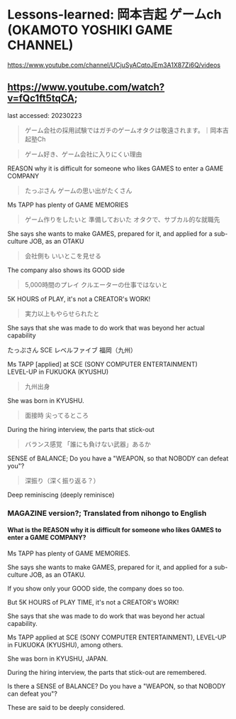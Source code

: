 # Lessons-learned: 岡本吉起 ゲームch (OKAMOTO YOSHIKI GAME CHANNEL)

https://www.youtube.com/channel/UCjuSyACqtoJEm3A1X87Zi6Q/videos

## https://www.youtube.com/watch?v=fQc1ft5tqCA;
last accessed: 20230223

> ゲーム会社の採用試験ではガチのゲームオタクは敬遠されます。｜岡本吉起塾Ch

> ゲーム好き、ゲーム会社に入りにくい理由

REASON why it is difficult for someone 
who likes GAMES to enter a GAME COMPANY

> たっぷさん ゲームの思い出がたくさん

Ms TAPP has plenty of GAME MEMORIES

> ゲーム作りをしたいと 準備しておいた オタクで、サブカル的な就職先

She says she wants to make GAMES,
prepared for it, and applied for a sub-culture JOB,
as an OTAKU

> 会社側も いいとこを見せる

The company also shows its GOOD side

> 5,000時間のプレイ クルエーターの仕事ではないと

5K HOURS of PLAY, it's not a CREATOR's WORK!

> 実力以上もやらせられたと

She says that she was made to do work 
that was beyond her actual capability

たっぷさん SCE レベルファイブ 福岡（九州）

Ms TAPP [applied] at SCE (SONY COMPUTER ENTERTAINMENT)<br/>
LEVEL-UP in FUKUOKA (KYUSHU)

> 九州出身

She was born in KYUSHU.

> 面接時 尖ってるところ

During the hiring interview, the parts that stick-out

> バランス感覚 「誰にも負けない武器」あるか

SENSE of BALANCE; Do you have a "WEAPON, so that NOBODY can defeat you"?

> 深振り（深く振り返る？）

Deep reminiscing (deeply reminisce)

### MAGAZINE version?; Translated from nihongo to English
 
#### What is the REASON why it is difficult for someone who likes GAMES to enter a GAME COMPANY?

Ms TAPP has plenty of GAME MEMORIES. 

She says she wants to make GAMES, prepared for it, and applied for a sub-culture JOB, as an OTAKU.

If you show only your GOOD side, the company does so too.

But 5K HOURS of PLAY TIME, it's not a CREATOR's WORK!

She says that she was made to do work that was beyond her actual capability.

Ms TAPP applied at SCE (SONY COMPUTER ENTERTAINMENT), LEVEL-UP in FUKUOKA (KYUSHU), among others.

She was born in KYUSHU, JAPAN.

During the hiring interview, the parts that stick-out are remembered.

Is there a SENSE of BALANCE? Do you have a "WEAPON, so that NOBODY can defeat you"?

These are said to be deeply considered.


